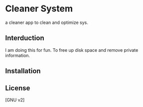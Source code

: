 # Cleaner System

a cleaner app to clean and optimize sys.

## Interduction 
I am doing this for fun. To free up disk space and remove private information. 

## Installation




## License
[GNU v2]

